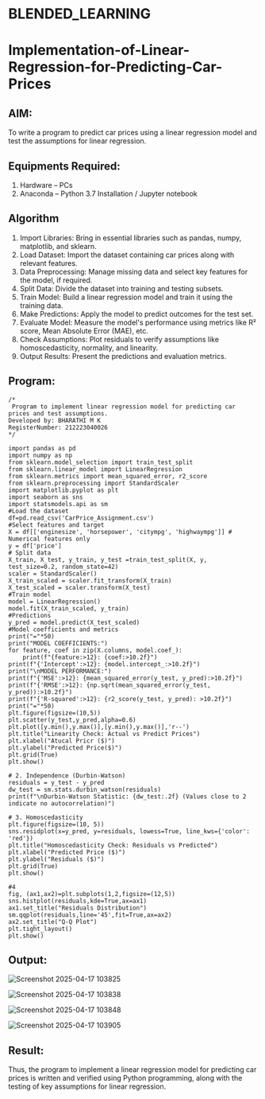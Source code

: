 # BLENDED_LEARNING
# Implementation-of-Linear-Regression-for-Predicting-Car-Prices
## AIM:
To write a program to predict car prices using a linear regression model and test the assumptions for linear regression.

## Equipments Required:
1. Hardware – PCs
2. Anaconda – Python 3.7 Installation / Jupyter notebook

## Algorithm
1. Import Libraries: Bring in essential libraries such as pandas, numpy, matplotlib, and sklearn.
2. Load Dataset: Import the dataset containing car prices along with relevant features.
3. Data Preprocessing: Manage missing data and select key features for the model, if required.
4. Split Data: Divide the dataset into training and testing subsets.
5. Train Model: Build a linear regression model and train it using the training data.
6. Make Predictions: Apply the model to predict outcomes for the test set.
7. Evaluate Model: Measure the model's performance using metrics like R² score, Mean Absolute Error (MAE), etc.
8. Check Assumptions: Plot residuals to verify assumptions like homoscedasticity, normality, and linearity.
9. Output Results: Present the predictions and evaluation metrics.
   
## Program:
```
/*
 Program to implement linear regression model for predicting car prices and test assumptions.
Developed by: BHARATHI M K
RegisterNumber: 212223040026 
*/
```
~~~
import pandas as pd
import numpy as np
from sklearn.model_selection import train_test_split
from sklearn.linear_model import LinearRegression
from sklearn.metrics import mean_squared_error, r2_score
from sklearn.preprocessing import StandardScaler
import matplotlib.pyplot as plt
import seaborn as sns
import statsmodels.api as sm
#Load the dataset
df=pd.read_csv('CarPrice_Assignment.csv')
#Select features and target
X = df[['enginesize', 'horsepower', 'citympg', 'highwaympg']] # Numerical features only
y = df['price']
# Split data
X_train, X_test, y_train, y_test =train_test_split(X, y, test_size=0.2, random_state=42)
scaler = StandardScaler()
X_train_scaled = scaler.fit_transform(X_train)
X_test_scaled = scaler.transform(X_test)
#Train model
model = LinearRegression()
model.fit(X_train_scaled, y_train)
#Predictions
y_pred = model.predict(X_test_scaled)
#Model coefficients and metrics
print("="*50)
print("MODEL COEFFICIENTS:")
for feature, coef in zip(X.columns, model.coef_):
    print(f"{feature:>12}: {coef:>10.2f}")
print(f"{'Intercept':>12}: {model.intercept_:>10.2f}")
print("\nMODEL PERFORMANCE:")
print(f"{'MSE':>12}: {mean_squared_error(y_test, y_pred):>10.2f}")
print(f"{'RMSE':>12}: {np.sqrt(mean_squared_error(y_test, y_pred)):>10.2f}")
print(f"{'R-squared':>12}: {r2_score(y_test, y_pred): >10.2f}")
print("="*50)
plt.figure(figsize=(10,5))
plt.scatter(y_test,y_pred,alpha=0.6)
plt.plot([y.min(),y.max()],[y.min(),y.max()],'r--')
plt.title("Linearity Check: Actual vs Predict Prices")
plt.xlabel("Atucal Pricr ($)")
plt.ylabel("Predicted Price($)")
plt.grid(True)
plt.show()

# 2. Independence (Durbin-Watson)
residuals = y_test - y_pred
dw_test = sm.stats.durbin_watson(residuals)
print(f"\nDurbin-Watson Statistic: {dw_test:.2f} (Values close to 2 indicate no autocorrelation)")

# 3. Homoscedasticity
plt.figure(figsize=(10, 5))
sns.residplot(x=y_pred, y=residuals, lowess=True, line_kws={'color': 'red'})
plt.title("Homoscedasticity Check: Residuals vs Predicted")
plt.xlabel("Predicted Price ($)")
plt.ylabel("Residuals ($)")
plt.grid(True)
plt.show()

#4
fig, (ax1,ax2)=plt.subplots(1,2,figsize=(12,5))
sns.histplot(residuals,kde=True,ax=ax1)
ax1.set_title("Residuals Distribution")
sm.qqplot(residuals,line='45',fit=True,ax=ax2)
ax2.set_title("Q-Q Plot")
plt.tight_layout()
plt.show()

~~~
## Output:
![Screenshot 2025-04-17 103825](https://github.com/user-attachments/assets/2829642a-b3e8-4cee-b93f-31d1340f19cf)

![Screenshot 2025-04-17 103838](https://github.com/user-attachments/assets/df2d21dc-7d26-4009-ae88-48048248fa82)

![Screenshot 2025-04-17 103848](https://github.com/user-attachments/assets/a4e4fb91-0f02-4303-b85a-e79f4b87f23b)

![Screenshot 2025-04-17 103905](https://github.com/user-attachments/assets/56761b1d-c238-443a-ae9a-bd656086db75)

## Result:
Thus, the program to implement a linear regression model for predicting car prices is written and verified using Python programming, along with the testing of key assumptions for linear regression.
